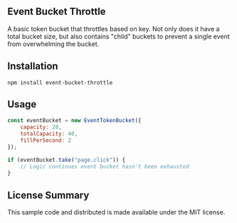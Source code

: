 ## Event Bucket Throttle

A basic token bucket that throttles based on key. Not only does it have a total bucket size, but also contains "child" buckets to prevent a single event from overwhelming the bucket. 

## Installation

```
npm install event-bucket-throttle
```

## Usage

```javascript
const eventBucket = new EventTokenBucket({
    capacity: 20,
    totalCapacity: 40,
    fillPerSecond: 2
});

if (eventBucket.take("page.click")) {
    // Logic continues event bucket hasn't been exhausted
}
```

## License Summary

This sample code and distributed is made available under the MIT license. 
